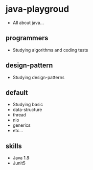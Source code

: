 # java-playgroud
* All about java...

## programmers
* Studying algorithms and coding tests

## design-pattern
* Studying design-patterns

## default
* Studying basic
* data-structure
* thread
* nio
* generics
* etc...

## skills
* Java 1.8
* Junit5
